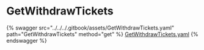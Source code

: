 # GetWithdrawTickets

{% swagger src="../../../.gitbook/assets/GetWithdrawTickets.yaml" path="GetWithdrawTickets" method="get" %}
[GetWithdrawTickets.yaml](../../../.gitbook/assets/GetWithdrawTickets.yaml)
{% endswagger %}
